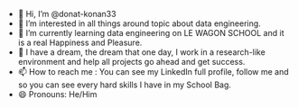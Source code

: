 - 👋 Hi, I’m @donat-konan33
- 👀 I’m interested in all things around topic about data engineering.
- 🌱 I’m currently learning data engineering on LE WAGON SCHOOL and it is a real Happiness and Pleasure.
- 💞️ I have a dream, the dream that one day, I work in a research-like environment and help all projects go ahead and get success.
- 📫 How to reach me : You can see my LinkedIn full profile, follow me and so you can see every hard skills I have in my School Bag.
- 😄 Pronouns: He/Him

<!---
donat-konan33/donat-konan33 is a ✨ special ✨ repository because its `README.md` (this file) appears on your GitHub profile.
You can click the Preview link to take a look at your changes.
--->
